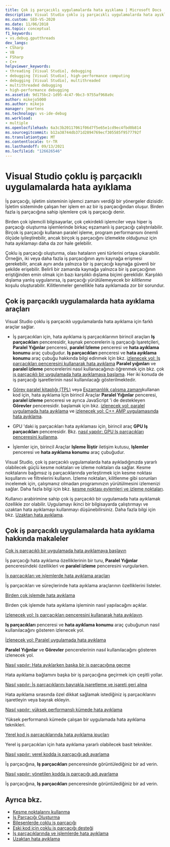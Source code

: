 ```yaml
---
title: Çok iş parçacıklı uygulamalarda hata ayıklama | Microsoft Docs
description: Visual Studio çoklu iş parçacıklı uygulamalarda hata ayıklayın. Çoklu iş parçacıklı uygulamalarda hata ayıklama hakkında araçları ve diğer makaleleri gözden geçirin.
ms.custom: SEO-VS-2020
ms.date: 11/06/2018
ms.topic: conceptual
f1_keywords:
- vs.debug.gputthreads
dev_langs:
- CSharp
- VB
- FSharp
- C++
helpviewer_keywords:
- threading [Visual Studio], debugging
- debugging [Visual Studio], high-performance computing
- debugging [Visual Studio], multithreaded
- multithreaded debugging
- high-performance debugging
ms.assetid: 9d175bc2-1d95-4c47-9bc3-9755af968a9c
author: mikejo5000
ms.author: mikejo
manager: jmartens
ms.technology: vs-ide-debug
ms.workload:
- multiple
ms.openlocfilehash: 6a3c3b20117061f06d7f5e65e1cd9ec4fbd0b814
ms.sourcegitcommit: b12a38744db371d2894769ecf305585f9577792f
ms.translationtype: MT
ms.contentlocale: tr-TR
ms.lasthandoff: 09/13/2021
ms.locfileid: "126626546"
---
```

# <a name="debug-multithreaded-applications-in-visual-studio"></a>Visual Studio çoklu iş parçacıklı uygulamalarda hata ayıklama
İş parçacığı, işletim sisteminin işlemci zamanı verdiği bir yönergeler dizisidir. İşletim sisteminde çalışan her işlem en az bir iş parçacığından oluşur. Birden fazla iş parçacığına sahip işlemlere çok iş parçacığı denir.

Birden çok işlemcili bilgisayarlar, çok çekirdekli işlemciler veya hiper iş parçacığı oluşturma işlemlerinde birkaç eşzamanlı iş parçacığı çalıştırılabilir. Birçok iş parçacığı kullanan paralel işleme, program performansını önemli ölçüde iyileştirebilir, ancak birçok iş parçacığını izlemekte olduğunuz için hata ayıklamayı daha da zor hale gelebilir.

Çoklu iş parçacığı oluşturma, olası hataların yeni türlerini ortaya çıkarabilir. Örneğin, iki veya daha fazla iş parçacığının aynı kaynağa erişmesi gerekebilir, ancak aynı anda yalnızca bir iş parçacığı kaynağa güvenli bir şekilde erişebilir. Belirli bir zamanda kaynağa yalnızca bir iş parçacığının eriştiğinden emin olmak için bazı karşılıklı dışlama biçimi gereklidir. Karşılıklı dışlama yanlış uygulanırsa, iş parçacığı yürütülemeyecek bir *kilitlenme* koşulu oluşturabilir. Kilitlenmeler genellikle hata ayıklamada zor bir sorundur.

## <a name="tools-for-debugging-multithreaded-apps"></a>Çok iş parçacıklı uygulamalarda hata ayıklama araçları

Visual Studio çoklu iş parçacıklı uygulamalarda hata ayıklama için farklı araçlar sağlar.

- İş parçacıkları için, hata ayıklama iş parçacıklarının birincil araçları **Iş parçacıkları** penceresidir, kaynak pencerelerin iş parçacığı Işaretçileri, **Paralel Yığınlar** penceresi, **paralel Izleme** penceresi ve **hata ayıklama konumu** araç çubuğudur. **Iş parçacıkları** penceresi ve **hata ayıklama konumu** araç çubuğu hakkında bilgi edinmek Için bkz. [izlenecek yol: Iş parçacıkları penceresini kullanarak hata ayıklama](../debugger/how-to-use-the-threads-window.md) **Paralel yığınları** ve **paralel izleme** pencerelerini nasıl kullanacağınızı öğrenmek için bkz. çok [iş parçacıklı bir uygulamada hata ayıklamaya başlama](../debugger/get-started-debugging-multithreaded-apps.md). Her iki konuda de iş parçacığı işaretlerinin nasıl kullanılacağı gösterilmektedir.

- [Görev paralel kitaplığı (TPL)](/dotnet/standard/parallel-programming/task-parallel-library-tpl) veya [Eşzamanlılık çalışma zamanı](/cpp/parallel/concrt/concurrency-runtime/)kullanan kod için, hata ayıklama Için birincil Araçlar **Paralel Yığınlar** penceresi, **paralel izleme** penceresi ve ayrıca JavaScript 'i de destekleyen **Görevler** penceresidir. başlamak için bkz. [izlenecek yol: paralel uygulamada hata ayıklama](../debugger/walkthrough-debugging-a-parallel-application.md) ve [izlenecek yol: C++ AMP uygulamasında hata ayıklama](/cpp/parallel/amp/walkthrough-debugging-a-cpp-amp-application).

- GPU 'daki iş parçacıkları hata ayıklaması için, birincil araç **GPU Iş parçacıkları** penceresidir. Bkz. [nasıl yapılır: GPU Iş parçacıkları penceresini kullanma](../debugger/how-to-use-the-gpu-threads-window.md).

- İşlemler için, birincil Araçlar **Işleme İliştir** iletişim kutusu, **Işlemler** penceresi ve **hata ayıklama konumu** araç çubuğudur.

Visual Studio, çok iş parçacıklı uygulamalarda hata ayıkladığınızda yararlı olabilecek güçlü kesme noktaları ve izleme noktaları da sağlar. Kesme noktalarını bağımsız iş parçacıklarında yerleştirmek için kesme noktası koşullarını ve filtrelerini kullanın. İzleme noktaları, kilitlenme gibi sorunları incelemek için, çalışmanız olmadan programınızın yürütülmesini izlemenizi sağlar. Daha fazla bilgi için bkz. [kesme noktası eylemleri ve izleme noktaları](../debugger/using-breakpoints.md#BKMK_Print_to_the_Output_window_with_tracepoints).

Kullanıcı arabirimine sahip çok iş parçacıklı bir uygulamada hata ayıklamak özellikle zor olabilir. Uygulamayı ikinci bir bilgisayarda çalıştırmayı ve uzaktan hata ayıklamayı kullanmayı düşünebilirsiniz. Daha fazla bilgi için bkz. [Uzaktan hata ayıklama](../debugger/remote-debugging.md).

## <a name="articles-about-debugging-multithreaded-apps"></a>Çok iş parçacıklı uygulamalarda hata ayıklama hakkında makaleler

 [Çok iş parçacıklı bir uygulamada hata ayıklamaya başlayın](../debugger/get-started-debugging-multithreaded-apps.md)

İş parçacığı hata ayıklama özelliklerinin bir turu, **Paralel Yığınlar** penceresindeki özellikleri ve **paralel izleme** penceresini vurgularken.

 [İş parçacıkları ve işlemlerde hata ayıklama araçları](../debugger/debug-threads-and-processes.md)

İş parçacıkları ve süreçlerinde hata ayıklama araçlarının özelliklerini listeler.

 [Birden çok işlemde hata ayıklama](../debugger/debug-multiple-processes.md)

Birden çok işlemde hata ayıklama işleminin nasıl yapılacağını açıklar.

 [Izlenecek yol: Iş parçacıkları penceresini kullanarak hata ayıklayın](../debugger/how-to-use-the-threads-window.md).

**Iş parçacıkları** penceresi ve **hata ayıklama konumu** araç çubuğunun nasıl kullanılacağını gösteren izlenecek yol.

 [İzlenecek yol: Paralel uygulamada hata ayıklama](../debugger/walkthrough-debugging-a-parallel-application.md)

**Paralel Yığınlar** ve **Görevler** pencerelerinin nasıl kullanılacağını gösteren izlenecek yol.

 [Nasıl yapılır: Hata ayıklarken başka bir iş parçacığına geçme](../debugger/how-to-switch-to-another-thread-while-debugging.md)

Hata ayıklama bağlamını başka bir iş parçacığına geçirmek için çeşitli yollar.

 [Nasıl yapılır: İş parçacıklarını bayrakla işaretleme ve işareti geri alma](../debugger/how-to-flag-and-unflag-threads.md)

Hata ayıklama sırasında özel dikkat sağlamak istediğiniz iş parçacıklarını işaretleyin veya bayrak ekleyin.

 [Nasıl yapılır: yüksek performanslı kümede hata ayıklama](../debugger/how-to-debug-on-a-high-performance-cluster.md)

Yüksek performanslı kümede çalışan bir uygulamada hata ayıklama teknikleri.

 [Yerel kod iş parçacıklarında hata ayıklama ipuçları](../debugger/tips-for-debugging-threads-in-native-code.md)

Yerel iş parçacıkları için hata ayıklama yararlı olabilecek basit teknikler.

 [Nasıl yapılır: yerel kodda iş parçacığı adı ayarlama](../debugger/how-to-set-a-thread-name-in-native-code.md)

İş parçacığına, **Iş parçacıkları** penceresinde görüntülediğiniz bir ad verin.

 [Nasıl yapılır: yönetilen kodda iş parçacığı adı ayarlama](../debugger/how-to-set-a-thread-name-in-managed-code.md)

İş parçacığına, **Iş parçacıkları** penceresinde görüntülediğiniz bir ad verin.

## <a name="see-also"></a>Ayrıca bkz.

- [Kesme noktalarını kullanma](../debugger/using-breakpoints.md)
- [İş Parçacığı Oluşturma](/dotnet/standard/threading/index)
- [Bileşenlerde çoklu iş parçacığı](/previous-versions/3es4b6yy(v=vs.140))
- [Eski kod için çoklu iş parçacığı desteği](/cpp/parallel/multithreading-support-for-older-code-visual-cpp)
- [İş parçacıklarında ve işlemlerde hata ayıklama](../debugger/debug-threads-and-processes.md)
- [Uzaktan hata ayıklama](../debugger/remote-debugging.md)